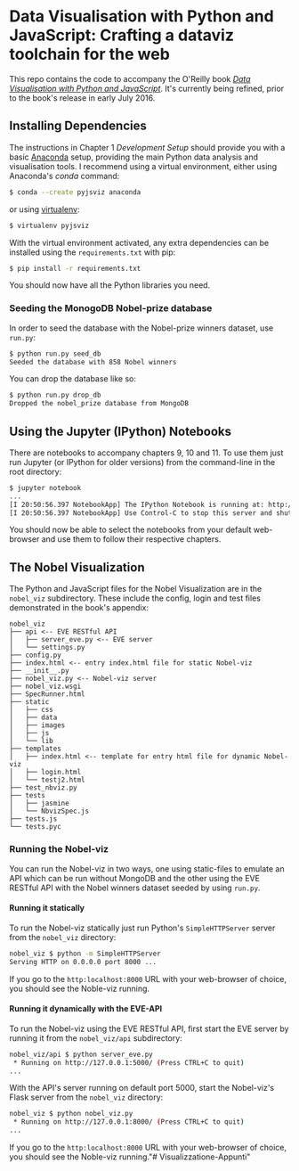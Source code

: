 # Data Visualisation with Python and JavaScript: Crafting a dataviz toolchain for the web

This repo contains the code to accompany the O'Reilly book [_Data Visualisation with Python and JavaScript_](http://shop.oreilly.com/product/0636920037057.do). It's currently being refined, prior to the book's release in early July 2016.

## Installing Dependencies

The instructions in Chapter 1 _Development Setup_ should provide you with a basic [Anaconda](https://www.continuum.io/downloads) setup, providing the main Python data analysis and visualisation tools. I recommend using a virtual environment, either using Anaconda's _conda_ command:

```sh
$ conda --create pyjsviz anaconda
```

or using [virtualenv](https://virtualenv.pypa.io/en/stable/):

```sh
$ virtualenv pyjsviz
```

With the virtual environment activated, any extra dependencies can be installed using the `requirements.txt` with pip:

```sh
$ pip install -r requirements.txt
```

You should now have all the Python libraries you need.

### Seeding the MonogoDB Nobel-prize database
In order to seed the database with the Nobel-prize winners dataset, use `run.py`:

```sh
$ python run.py seed_db
Seeded the database with 858 Nobel winners
```

You can drop the database like so:

```sh
$ python run.py drop_db
Dropped the nobel_prize database from MongoDB
```

## Using the Jupyter (IPython) Notebooks

There are notebooks to accompany chapters 9, 10 and 11. To use them just run Jupyter (or IPython for older versions) from the command-line in the root directory:

```sh
$ jupyter notebook
...
[I 20:50:56.397 NotebookApp] The IPython Notebook is running at: http://localhost:8888/                     
[I 20:50:56.397 NotebookApp] Use Control-C to stop this server and shut down all kernels (twice to skip confirmation).            
```

You should now be able to select the notebooks from your default web-browser and use them to follow their respective chapters. 

## The Nobel Visualization

The Python and JavaScript files for the Nobel Visualization are in the `nobel_viz` subdirectory. These include the config, login and test files demonstrated in the book's appendix:

```
nobel_viz
├── api <-- EVE RESTful API
│   ├── server_eve.py <-- EVE server
│   └── settings.py
├── config.py
├── index.html <-- entry index.html file for static Nobel-viz
├── __init__.py
├── nobel_viz.py <-- Nobel-viz server
├── nobel_viz.wsgi
├── SpecRunner.html
├── static
│   ├── css
│   ├── data
│   ├── images
│   ├── js
│   └── lib
├── templates
│   ├── index.html <-- template for entry html file for dynamic Nobel-viz
│   ├── login.html
│   └── testj2.html
├── test_nbviz.py
├── tests
│   ├── jasmine
│   └── NbvizSpec.js
├── tests.js
└── tests.pyc
```

### Running the Nobel-viz

You can run the Nobel-viz in two ways, one using static-files to emulate an API which can be run without MongoDB and the other using the EVE RESTful API with the Nobel winners dataset seeded by using `run.py`.  

#### Running it statically
To run the Nobel-viz statically just run Python's `SimpleHTTPServer` server from the `nobel_viz` directory:

```sh
nobel_viz $ python -m SimpleHTTPServer 
Serving HTTP on 0.0.0.0 port 8000 ...                            
```

If you go to the `http:localhost:8000` URL with your web-browser of choice, you should see the Noble-viz running.

#### Running it dynamically with the EVE-API
To run the Nobel-viz using the EVE RESTful API, first start the EVE server by running it from the `nobel_viz/api` subdirectory:

```sh
nobel_viz/api $ python server_eve.py         
 * Running on http://127.0.0.1:5000/ (Press CTRL+C to quit)  
...
```
With the API's server running on default port 5000, start the Nobel-viz's Flask server from the `nobel_viz` directory:

```sh
nobel_viz $ python nobel_viz.py     
 * Running on http://127.0.0.1:8000/ (Press CTRL+C to quit)   
...
```
If you go to the `http:localhost:8000` URL with your web-browser of choice, you should see the Noble-viz running."# Visualizzatione-Appunti" 
